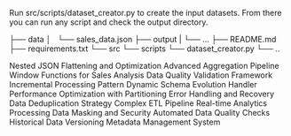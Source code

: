 Run src/scripts/dataset_creator.py to create the input datasets. From there you can run any script
and check the output directory.



├── data
│   └── sales_data.json
├── output
|   └── ...
├── README.md
├── requirements.txt
└── src
    └── scripts
        └── dataset_creator.py
        └── ..



Nested JSON Flattening and Optimization
Advanced Aggregation Pipeline
Window Functions for Sales Analysis
Data Quality Validation Framework
Incremental Processing Pattern
Dynamic Schema Evolution Handler
Performance Optimization with Partitioning
Error Handling and Recovery
Data Deduplication Strategy
Complex ETL Pipeline
Real-time Analytics Processing
Data Masking and Security
Automated Data Quality Checks
Historical Data Versioning
Metadata Management System